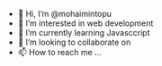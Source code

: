 - 👋 Hi, I’m @mohaimintopu
- 👀 I’m interested in web development
- 🌱 I’m currently learning Javasccript
- 💞️ I’m looking to collaborate on 
- 📫 How to reach me ...

<!---
mohaimintop/mohaimintop is a ✨ special ✨ repository because its `README.md` (this file) appears on your GitHub profile.
You can click the Preview link to take a look at your changes.
--->
